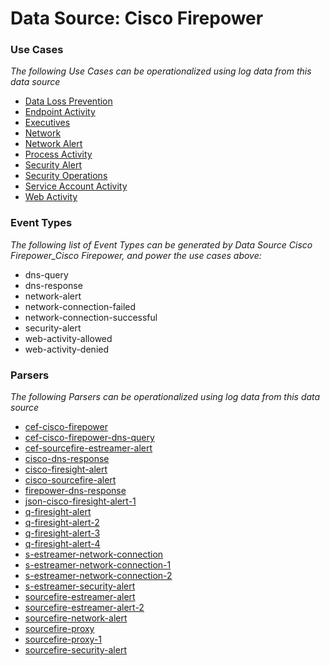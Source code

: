 Data Source: Cisco Firepower
============================

### Use Cases

_The following Use Cases can be operationalized using log data from this data source_

* [Data Loss Prevention](usecase_data_loss_prevention.md)
* [Endpoint Activity](usecase_endpoint_activity.md)
* [Executives](usecase_executives.md)
* [Network](usecase_network.md)
* [Network Alert](usecase_network_alert.md)
* [Process Activity](usecase_process_activity.md)
* [Security Alert](usecase_security_alert.md)
* [Security Operations](usecase_security_operations.md)
* [Service Account Activity](usecase_service_account_activity.md)
* [Web Activity](usecase_web_activity.md)


### Event Types

_The following list of Event Types can be generated by Data Source Cisco Firepower_Cisco Firepower, and power the use cases above:_

- dns-query
- dns-response
- network-alert
- network-connection-failed
- network-connection-successful
- security-alert
- web-activity-allowed
- web-activity-denied


### Parsers

_The following Parsers can be operationalized using log data from this data source_

* [cef-cisco-firepower](parserContent_cef-cisco-firepower.md)
* [cef-cisco-firepower-dns-query](parserContent_cef-cisco-firepower-dns-query.md)
* [cef-sourcefire-estreamer-alert](parserContent_cef-sourcefire-estreamer-alert.md)
* [cisco-dns-response](parserContent_cisco-dns-response.md)
* [cisco-firesight-alert](parserContent_cisco-firesight-alert.md)
* [cisco-sourcefire-alert](parserContent_cisco-sourcefire-alert.md)
* [firepower-dns-response](parserContent_firepower-dns-response.md)
* [json-cisco-firesight-alert-1](parserContent_json-cisco-firesight-alert-1.md)
* [q-firesight-alert](parserContent_q-firesight-alert.md)
* [q-firesight-alert-2](parserContent_q-firesight-alert-2.md)
* [q-firesight-alert-3](parserContent_q-firesight-alert-3.md)
* [q-firesight-alert-4](parserContent_q-firesight-alert-4.md)
* [s-estreamer-network-connection](parserContent_s-estreamer-network-connection.md)
* [s-estreamer-network-connection-1](parserContent_s-estreamer-network-connection-1.md)
* [s-estreamer-network-connection-2](parserContent_s-estreamer-network-connection-2.md)
* [s-estreamer-security-alert](parserContent_s-estreamer-security-alert.md)
* [sourcefire-estreamer-alert](parserContent_sourcefire-estreamer-alert.md)
* [sourcefire-estreamer-alert-2](parserContent_sourcefire-estreamer-alert-2.md)
* [sourcefire-network-alert](parserContent_sourcefire-network-alert.md)
* [sourcefire-proxy](parserContent_sourcefire-proxy.md)
* [sourcefire-proxy-1](parserContent_sourcefire-proxy-1.md)
* [sourcefire-security-alert](parserContent_sourcefire-security-alert.md)
